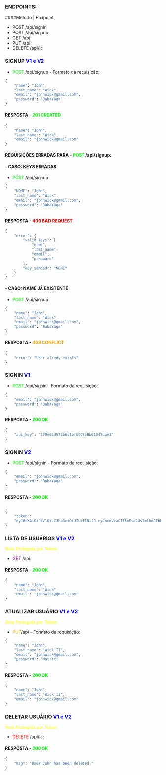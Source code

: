 ### ENDPOINTS:
####Método | Endpoint
- POST /api/signin
- POST /api/signup
- GET /api
- PUT /api
- DELETE /api/id


### SIGNUP <font color=blue>V1 e V2</font>


- <font color=lime>POST</font> /api/signup - Formato da requisição:

```py
{
    "name": "John",
    "last_name": "Wick",
    "email": "johnwick@gmail.com",
    "password": "BabaYaga"
}
```
 #### RESPOSTA - <font color=LIME>201  CREATED</font>
```py
{
    "name": "John",
    "last_name": "Wick",
    "email": "johnwick@gmail.com"
}
```
#### REQUISIÇÕES ERRADAS PARA - <font color=lime>POST</font> /api/signup:

#### - CASO:  KEYS ERRADAS 
- <font color=lime>POST</font> /api/signup 

```py
{
    "NOME": "John",
    "last_name": "Wick",
    "email": "johnwick@gmail.com",
    "password": "BabaYaga"
}
```
#### RESPOSTA - <font color=red>400  BAD REQUEST</font>

``` py
{
	"error": {
		"valid_keys": [
			"name",
			"last_name",
			"email",
			"password"
		],
		"key_sended": "NOME"
	}
}
```
#### - CASO:   NAME JÁ EXISTENTE 
- <font color=lime>POST</font> /api/signup 
```py
{
    "name": "John",
    "last_name": "Wick",
    "email": "johnwick@gmail.com",
    "password": "BabaYaga"
}
```
#### RESPOSTA - <font color=ORANGE> 409 CONFLICT</font>

```py
{
	"error": "User alredy exists"
}
```

### SIGNIN <font color=blue>V1</font>


- <font color=lime>POST</font> /api/signin - Formato da requisição:
```py
{
    "email": "johnwick@gmail.com",
    "password": "BabaYaga"
}
```
#### RESPOSTA - <font color=LIME> 200 OK</font>
```py
{
    "api_key": "370e63d575b6c1bfb973b0b61047dae3"
}
```
### SIGNIN <font color=blue>V2</font>


- <font color=lime>POST</font> /api/signin - Formato da requisição:
```py
{
    "email": "johnwick@gmail.com",
    "password": "BabaYaga"
}
```
#### RESPOSTA - <font color=LIME> 200 OK</font>
```py

{
	"token": 
    "eyJ0eXAiOiJKV1QiLCJhbGciOiJIUzI1NiJ9.eyJmcmVzaCI6ZmFsc2UsImlhdCI6MTY1MTc3NjIyMSwianRpIjoiYzdjZDExNTYtZWU2ZS00NjRkLWFiNGYtMGRiMjljZWY3Mzk4IiwidHlwZSI6ImFjY2VzcyIsInN1YiI6eyJuYW1lIjoiSm9objMiLCJsYXN0X25hbWUiOiJXaWNrIiwiZW1haWwiOiJqb2hud2lja0BnbWFpbC5jb20ifSwibmJmIjoxNjUxNzc2MjIxLCJleHAiOjE2NTE3NzcxMjF9.ZvX-YHoLboLT-CdiDZIgAy_G1nJfXLr3pCng6h85Q4o"
}

```



### LISTA DE USUÁRIOS <font color=blue>V1 e V2</font>
<font color=yellow>Rota Protegida por Token</font>
- <font color=purple>GET</font> /api:


#### RESPOSTA - <font color=LIME> 200 OK</font>
```py
{
    "name": "John",
    "last_name": "Wick",
    "email": "johnwick@gmail.com"
}
```
### ATUALIZAR USUÁRIO <font color=blue>V1 e V2</font>
<font color=yellow>Rota Protegida por Token</font>
- <font color=orange>PUT</font>/api - Formato da requisição:
```py
{
    "name": "John",
    "last_name": "Wick II",
    "email": "johnwick@gmail.com",
    "password": "Matrix"
}
```
#### RESPOSTA - <font color=LIME> 200 OK</font>
```py
{
    "name": "John",
    "last_name": "Wick II",
    "email": "johnwick@gmail.com"
}
```
### DELETAR USUÁRIO <font color=blue>V1 e V2</font>
<font color=yellow>Rota Protegida por Token</font>
- <font color=red>DELETE</font> /api/id:
#### RESPOSTA - <font color=LIME> 200 OK</font>
```py
{
    "msg": "User John has been deleted."
}
```


